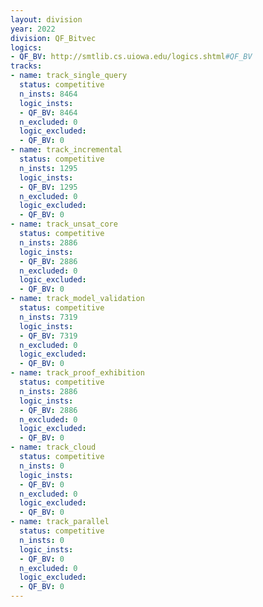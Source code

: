 ```yaml
---
layout: division
year: 2022
division: QF_Bitvec
logics: 
- QF_BV: http://smtlib.cs.uiowa.edu/logics.shtml#QF_BV
tracks:
- name: track_single_query
  status: competitive
  n_insts: 8464
  logic_insts:
  - QF_BV: 8464
  n_excluded: 0
  logic_excluded:
  - QF_BV: 0
- name: track_incremental
  status: competitive
  n_insts: 1295
  logic_insts:
  - QF_BV: 1295
  n_excluded: 0
  logic_excluded:
  - QF_BV: 0
- name: track_unsat_core
  status: competitive
  n_insts: 2886
  logic_insts:
  - QF_BV: 2886
  n_excluded: 0
  logic_excluded:
  - QF_BV: 0
- name: track_model_validation
  status: competitive
  n_insts: 7319
  logic_insts:
  - QF_BV: 7319
  n_excluded: 0
  logic_excluded:
  - QF_BV: 0
- name: track_proof_exhibition
  status: competitive
  n_insts: 2886
  logic_insts:
  - QF_BV: 2886
  n_excluded: 0
  logic_excluded:
  - QF_BV: 0
- name: track_cloud
  status: competitive
  n_insts: 0
  logic_insts:
  - QF_BV: 0
  n_excluded: 0
  logic_excluded:
  - QF_BV: 0
- name: track_parallel
  status: competitive
  n_insts: 0
  logic_insts:
  - QF_BV: 0
  n_excluded: 0
  logic_excluded:
  - QF_BV: 0
---
```


